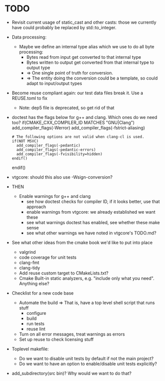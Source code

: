 <!--
SPDX-FileCopyrightText: 2024 Thomas Mathys
SPDX-License-Identifier: MIT
-->

# TODO
* Revisit current usage of static_cast and other casts: those we currently have
  could probably be replaced by std::to_integer.
* Data processing:
  * Maybe we define an internal type alias which we use to do all byte processing:
    * Bytes read from input get converted to that internal type
    * Bytes written to output get converted from that internal type to output type
    * => One single point of truth for conversion.
    * => The entity doing the conversion could be a template, so could adapt to input/output types
* Become reuse compliant again: our test data files break it. Use a REUSE.toml to fix
  * Note: dep5 file is deprecated, so get rid of that
* doctest has the flags below for g++ and clang. Which ones do we need too?
    if(CMAKE_CXX_COMPILER_ID MATCHES "GNU|Clang")
      add_compiler_flags(-Werror)
      add_compiler_flags(-fstrict-aliasing)

      # The following options are not valid when clang-cl is used.
      if(NOT MSVC)
        add_compiler_flags(-pedantic)
        add_compiler_flags(-pedantic-errors)
        add_compiler_flags(-fvisibility=hidden)
      endif()
    endif()
* vtgcore: should this also use -Wsign-conversion?
* THEN
  * Enable warnings for g++ and clang
    * see how doctest checks for compiler ID, if it looks better, use that approach
    * enable warnings from vtgcore: we already established we want these
    * see what warnings doctest has enabled, see whether these make sense
    * see what other warnings we have noted in vtgcore's TODO.md?
* See what other ideas from the cmake book we'd like to put into place
  * valgrind
  * code coverage for unit tests
  * clang-fmt
  * clang-tidy
  * Add reuse custom target to CMakeLists.txt?
  * Cmake Built-in static analyzers, e.g. "include only what you need". Anything else?
* Checklist for a new code base
  * Automate the build => That is, have a top level shell script that runs stuff
    * configure
    * build
    * run tests
    * reuse lint
  * Turn on all error messages, treat warnings as errors
  * Set up reuse to check licensing stuff
* Toplevel makefile:
  * Do we want to disable unit tests by default if not the main project?
  * Do we want to have an option to enable/disable unit tests explicitly?
* add_subdirectory(src bin)? Why would we want to do that?
